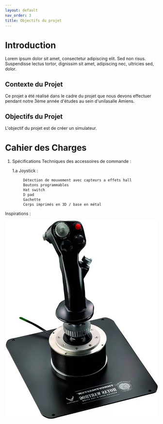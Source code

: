 ```yaml
---
layout: default
nav_order: 3
title: Objectifs du projet
---
```


# Introduction

Lorem ipsum dolor sit amet, consectetur adipiscing elit. Sed non risus. Suspendisse lectus tortor, dignissim sit amet, adipiscing nec, ultricies sed, dolor.

## Contexte du Projet

Ce projet a été réalisé dans le cadre du projet que nous devons effectuer pendant notre 3ème année d'études au sein d'unilasalle Amiens.

## Objectifs du Projet

L'objectif du projet est de créer un simulateur.

# Cahier des Charges

1. Spécifications Techniques des accessoires de commande :

    1.a Joystick :

            Détection de mouvement avec capteurs a effets hall
            Boutons programmables
            Hat switch
            D pad
            Gachette
            Corps imprimés en 3D / base en métal

Inspirations : 

![image d'inspiration](images/joystick_inspiration.png)
    

    
 